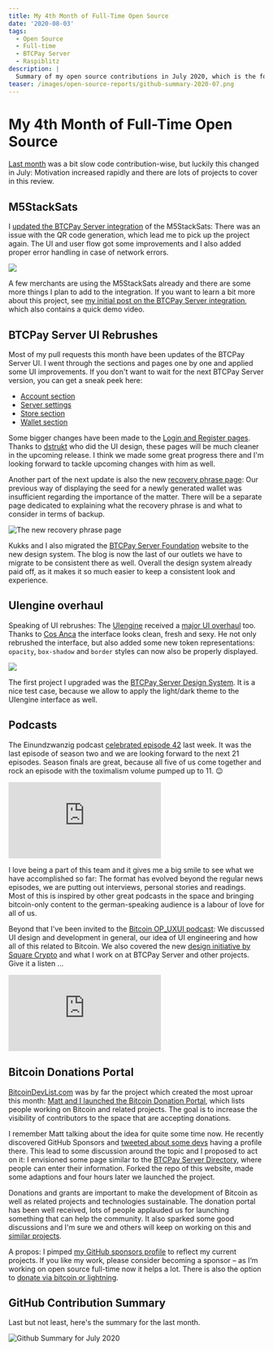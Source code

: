 ```yaml
---
title: My 4th Month of Full-Time Open Source
date: '2020-08-03'
tags:
  - Open Source
  - Full-time
  - BTCPay Server
  - Raspiblitz
description: |
  Summary of my open source contributions in July 2020, which is the forth month of my full-time open source journey.
teaser: /images/open-source-reports/github-summary-2020-07.png
---
```

# My 4th Month of Full-Time Open Source

[Last month](/open-source-june-2020.html) was a bit slow code contribution-wise, but luckily this changed in July:
Motivation increased rapidly and there are lots of projects to cover in this review.

## M5StackSats

I [updated the BTCPay Server integration](https://twitter.com/_d11n_/status/1279867664094171138) of the M5StackSats:
There was an issue with the QR code generation, which lead me to pick up the project again.
The UI and user flow got some improvements and I also added proper error handling in case of network errors.

![](/images/m5stacksats/userflow-error-handling.png)

A few merchants are using the M5StackSats already and there are some more things I plan to add to the integration.
If you want to learn a bit more about this project, see [my initial post on the BTCPay Server integration](/m5stacksats-btcpayserver-integration.html), which also contains a quick demo video.

## BTCPay Server UI Rebrushes

Most of my pull requests this month have been updates of the BTCPay Server UI.
I went through the sections and pages one by one and applied some UI improvements.
If you don't want to wait for the next BTCPay Server version, you can get a sneak peek here:

* [Account section](https://github.com/btcpayserver/btcpayserver/pull/1721)
* [Server settings](https://github.com/btcpayserver/btcpayserver/pull/1727)
* [Store section](https://github.com/btcpayserver/btcpayserver/pull/1761)
* [Wallet section](https://github.com/btcpayserver/btcpayserver/pull/1763)

Some bigger changes have been made to the [Login and Register pages](https://github.com/btcpayserver/btcpayserver/pull/1752).
Thanks to [dstrukt](https://github.com/dstrukt) who did the UI design, these pages will be much cleaner in the upcoming release.
I think we made some great progress there and I'm looking forward to tackle upcoming changes with him as well.

Another part of the next update is also the new [recovery phrase page](https://github.com/btcpayserver/btcpayserver/pull/1745):
Our previous way of displaying the seed for a newly generated wallet was insufficient regarding the importance of the matter.
There will be a separate page dedicated to explaining what the recovery phrase is and what to consider in terms of backup.

![The new recovery phrase page](/images/btcpayserver/recovery-phrase.png)

Kukks and I also migrated the [BTCPay Server Foundation](https://foundation.btcpayserver.org/) website to the new design system.
The blog is now the last of our outlets we have to migrate to be consistent there as well.
Overall the design system already paid off, as it makes it so much easier to keep a consistent look and experience.

## UIengine overhaul

Speaking of UI rebrushes: The [UIengine](https://uiengine.uix.space/) received a [major UI overhaul](https://twitter.com/_d11n_/status/1282297120251355136) too.
Thanks to [Cos Anca](https://twitter.com/cos_anca) the interface looks clean, fresh and sexy.
He not only rebrushed the interface, but also added some new token representations:
`opacity`, `box-shadow` and `border` styles can now also be properly displayed.

![](/images/uiengine/ui-overhaul.png)

The first project I upgraded was the [BTCPay Server Design System](https://design.btcpayserver.org/).
It is a nice test case, because we allow to apply the light/dark theme to the UIengine interface as well.

## Podcasts

The Einundzwanzig podcast [celebrated episode 42](https://twitter.com/_einundzwanzig_/status/1288795449445568512) last week.
It was the last episode of season two and we are looking forward to the next 21 episodes.
Season finals are great, because all five of us come together and rock an episode with the toximalism volume pumped up to 11. 😉

<div class="anchorEmbed">
  <iframe src="https://anchor.fm/einundzwanzig/embed/episodes/42---Bitcoin-ist-die-Antwort-ehdr1d/a-a2qp313" frameborder="0" scrolling="no"></iframe>
</div>

I love being a part of this team and it gives me a big smile to see what we have accomplished so far:
The format has evolved beyond the regular news episodes, we are putting out interviews, personal stories and readings.
Most of this is inspired by other great podcasts in the space and bringing bitcoin-only content to the german-speaking audience is a labour of love for all of us.

Beyond that I've been invited to the [Bitcoin OP_UXUI podcast](https://twitter.com/BitcoinOPUXUI/status/1285273400798257158):
We discussed UI design and development in general, our idea of UI engineering and how all of this related to Bitcoin.
We also covered the new [design initiative by Square Crypto](https://medium.com/@squarecrypto/square-crypto-designer-grants-a9a3982c1921) and what I work on at BTCPay Server and other projects.
Give it a listen …

<div class="anchorEmbed">
  <iframe src="https://anchor.fm/bitcoinopuxui/embed/episodes/Bitcoin-OP_UXUI---Episode-03---Dennis-Reimann--BTCPay-contributor--UI-engineer-eh0bg3/a-a2odtg7" frameborder="0" scrolling="no"></iframe>
</div>

## Bitcoin Donations Portal

[BitcoinDevList.com](https://bitcoindevlist.com/) was by far the project which created the most uproar this month:
[Matt and I launched the Bitcoin Donation Portal](https://twitter.com/matt_odell/status/1288533234867941376), which lists people working on Bitcoin and related projects.
The goal is to increase the visibility of contributors to the space that are accepting donations.

I remember Matt talking about the idea for quite some time now.
He recently discovered GitHub Sponsors and [tweeted about some devs](https://twitter.com/matt_odell/status/1288309398109147136) having a profile there.
This lead to some discussion around the topic and I proposed to act on it:
I envisioned some page similar to the [BTCPay Server Directory](https://directory.btcpayserver.org/), where people can enter their information.
Forked the repo of this website, made some adaptions and four hours later we launched the project.

Donations and grants are important to make the development of Bitcoin as well as related projects and technologies sustainable.
The donation portal has been well received, lots of people applauded us for launching something that can help the community.
It also sparked some good discussions and I'm sure we and others will keep on working on this and [similar projects](https://twitter.com/opensats).

A propos: I pimped [my GitHub sponsors profile](https://github.com/sponsors/dennisreimann) to reflect my current projects.
If you like my work, please consider becoming a sponsor – as I‘m working on open source full-time now it helps a lot.
There is also the option to [donate via bitcoin or lightning](/donate.html).

## GitHub Contribution Summary

Last but not least, here's the summary for the last month.

![Github Summary for July 2020](/images/open-source-reports/github-summary-2020-07.png)
